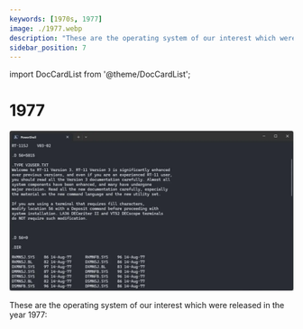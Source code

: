 ```yaml
---
keywords: [1970s, 1977]
image: ./1977.webp
description: "These are the operating system of our interest which were released in the year 1977:"
sidebar_position: 7
---
```


import DocCardList from '@theme/DocCardList';

# 1977

![! RT-11 v3 from 1977](./1977.webp)

These are the operating system of our interest which were released in the year 1977:

<DocCardList />
